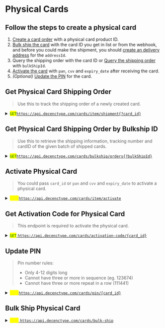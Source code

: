 # Physical Cards

## Follow the steps to create a physical card&#x20;

1. [Create a card order](card.md#create-card-order) with a physical card product ID.
2. [Bulk ship the card](physical-cards.md#bulk-ship-physical-card) with the card ID you get in list or from the webhook, and before you could make the shipment, you should [create an delivery address](addresses.md#create-delivery-address) for the `addressId`.
3. Query the shipping order with the card ID or [Query the shipping order](physical-cards.md#get-physical-card-shipping-order-by-bulkship-id) with `bulkShipId`.
4. [Activate the card](physical-cards.md#activate-physical-card) with `pan`, `cvv` and `expiry_date` after receiving the card.
5. _(Optional)_ [Update the PIN](physical-cards.md#update-pin) for the card.

## Get Physical Card Shipping Order

> Use this to track the shipping order of a newly created card.

<details>

<summary><mark style="color:green;"><code>GET</code></mark><a href="https://api.decenctype.com/cards/item/shipment?{card_id}"><code>https://api.decenctype.com/cards/item/shipment{?card_id}</code></a></summary>

#### **Headers**

| Name         | Value               |
| ------------ | ------------------- |
| Content-Type | `application/json`  |
| X-API-KEY    | `Your-API-Key`      |

#### URI Parameters

| card\_id | Card ID |
| -------- | ------- |

#### Response

{% code title="200 OK" %}
```json
{
    "code": 0,
    "message": "",
    "data": {}
}
```
{% endcode %}

</details>

## Get Physical Card Shipping Order by Bulkship ID

> Use this to retrieve the shipping information, tracking number and cardID of the given batch of shipped cards.

<details>

<summary><mark style="color:green;"><code>GET</code></mark><a href="https://api.decenctype.com/cards/bulkship/orders?{bulkShipId}"><code>https://api.decenctype.com/cards/bulkship/orders{?bulkShipId}</code></a></summary>

#### **Headers**

| Name         | Value               |
| ------------ | ------------------- |
| Content-Type | `application/json`  |
| X-API-KEY    | `Your-API-Key`      |

#### URI Parameters

| bulkShipId | Bulkship ID |
| ---------- | ----------- |

#### Response

{% code title="200 OK" %}
```json
{
    "code": 0,
    "message": "",
    "data": {}
}
```
{% endcode %}

</details>

## Activate Physical Card

> You could pass `card_id` or `pan` and `cvv` and `expiry_date` to activate a physical card.

<details>

<summary><mark style="color:yellow;"><code>POST</code></mark><a href="https://api.decenctype.com/cards/item/activate"><code>https://api.decenctype.com/cards/item/activate</code></a></summary>

#### **Headers**

| Name         | Value               |
| ------------ | ------------------- |
| Content-Type | `application/json`  |
| X-API-KEY    | `Your-API-Key`      |

#### Body

```json
{
  "card_id": "fasff3asge3sfsa",
  "pan": "123423543523",
  "cvv": "123",
  "code": "324as",
  "expiry_date": "11/27",
  "type": "reap"
}
```

#### Response

{% code title="200 OK" %}
```json
{
  "code": 0,
  "message": "Card activated successfully.",
  "data": {}
}
```
{% endcode %}

</details>

## Get Activation Code for Physical Card

> This endpoint is required to activate the physical card.

<details>

<summary><mark style="color:green;"><code>GET</code></mark><a href="https://api.decenctype.com/cards/activation-code/%7Bcard_id%7D"><code>https://api.decenctype.com/cards/activation-code/{card_id}</code></a></summary>

#### **Headers**

| Name         | Value               |
| ------------ | ------------------- |
| Content-Type | `application/json`  |
| X-API-KEY    | `Your-API-Key`      |

#### URI Parameters

| card\_id | Card ID |
| -------- | ------- |

#### Response

{% code title="200 OK" %}
```json
{
    "code": 0,
    "message": "Activation code retrieved successfully.",
    "data": {}
}
```
{% endcode %}

</details>

## Update PIN

> Pin number rules:
>
> * Only 4-12 digits long
> * Cannot have three or more in sequence (eg. 123674)
> * Cannot have three or more repeat in a row (111441)

<details>

<summary><mark style="color:yellow;"><code>POST</code></mark><a href="https://api.decenctype.com/cards/pin/%7Bcard_id%7D"><code>https://api.decenctype.com/cards/pin/{card_id}</code></a></summary>

#### **Headers**

| Name         | Value               |
| ------------ | ------------------- |
| Content-Type | `application/json`  |
| X-API-KEY    | `Your-API-Key`      |

#### URI Parameters

| card\_id | Card ID |
| -------- | ------- |

#### Body

```json
{
  "card_id": "",
  "pin": ""
}
```

#### Response

{% code title="200 OK" %}
```json
{
    "code": 0,
    "message": "PIN updated successfully.",
    "data": {}
}
```
{% endcode %}



</details>

## Bulk Ship Physical Card

<details>

<summary><mark style="color:yellow;"><code>POST</code></mark><a href="https://api.decenctype.com/cards/bulk-ship"><code>https://api.decenctype.com/cards/bulk-ship</code></a></summary>

#### **Headers**

| Name         | Value               |
| ------------ | ------------------- |
| Content-Type | `application/json`  |
| X-API-KEY    | `Your-API-Key`      |

#### Body

```json
{
  "bulkShipId": "fasff3asge3sfsa",
  "cardIds": "123423543523",
  "addressId": "123",
  "email": "324as",
  "cardDesignId": "d142fda"
}
```

#### Response

{% code title="200 OK" %}
```json
{
  "code": 0,
  "message": "Submit successfully.",
  "data": {}
}
```
{% endcode %}

</details>



















